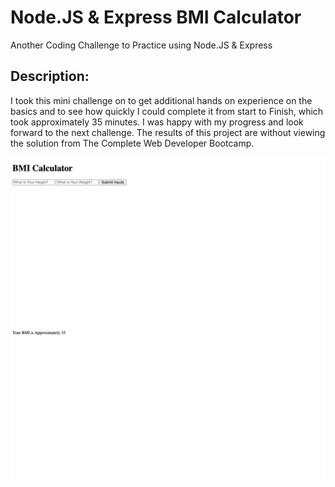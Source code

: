 # Node.JS & Express BMI Calculator
Another Coding Challenge to Practice using Node.JS & Express

## Description:

I took this mini challenge on to get additional hands on experience on the basics and to see how quickly I could complete it from start to Finish, which took approximately 35 minutes. I was happy with my progress and look forward to the next challenge. The results of this project are without viewing the solution from The Complete Web Developer Bootcamp.

![webpage snapshot](./images/img1.png)
![webpage snapshot](./images/img2.png)
